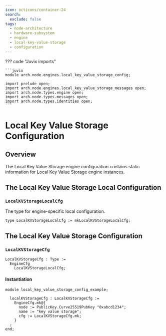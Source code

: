 ```yaml
---
icon: octicons/container-24
search:
  exclude: false
tags:
  - node-architecture
  - hardware-subsystem
  - engine
  - local-key-value-storage
  - configuration
---
```


??? code "Juvix imports"

    ```juvix
    module arch.node.engines.local_key_value_storage_config;

    import prelude open;
    import arch.node.engines.local_key_value_storage_messages open;
    import arch.node.types.engine open;
    import arch.node.types.messages open;
    import arch.node.types.identities open;
    ```

# Local Key Value Storage Configuration

## Overview

The Local Key Value Storage engine configuration contains static information for Local Key Value Storage engine instances.

## The Local Key Value Storage Local Configuration

### `LocalKVStorageLocalCfg`

The type for engine-specific local configuration.

<!-- --8<-- [start:LocalKVStorageLocalCfg] -->
```juvix
type LocalKVStorageLocalCfg := mkLocalKVStorageLocalCfg;
```
<!-- --8<-- [end:LocalKVStorageLocalCfg] -->

## The Local Key Value Storage Configuration

### `LocalKVStorageCfg`

<!-- --8<-- [start:LocalKVStorageCfg] -->
```juvix
LocalKVStorageCfg : Type :=
  EngineCfg
    LocalKVStorageLocalCfg;
```
<!-- --8<-- [end:LocalKVStorageCfg] -->

#### Instantiation

<!-- --8<-- [start:localKVStorageCfg] -->
```juvix extract-module-statements
module local_key_value_storage_config_example;

  localKVStorageCfg : LocalKVStorageCfg :=
    EngineCfg.mk@{
      node := PublicKey.Curve25519PubKey "0xabcd1234";
      name := "key value storage";
      cfg := LocalKVStorageCfg.mk;
    }
  ;
end;
```
<!-- --8<-- [end:localKVStorageCfg] -->
